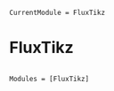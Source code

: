 ```@meta
CurrentModule = FluxTikz
```

# FluxTikz

```@index
```

```@autodocs
Modules = [FluxTikz]
```
